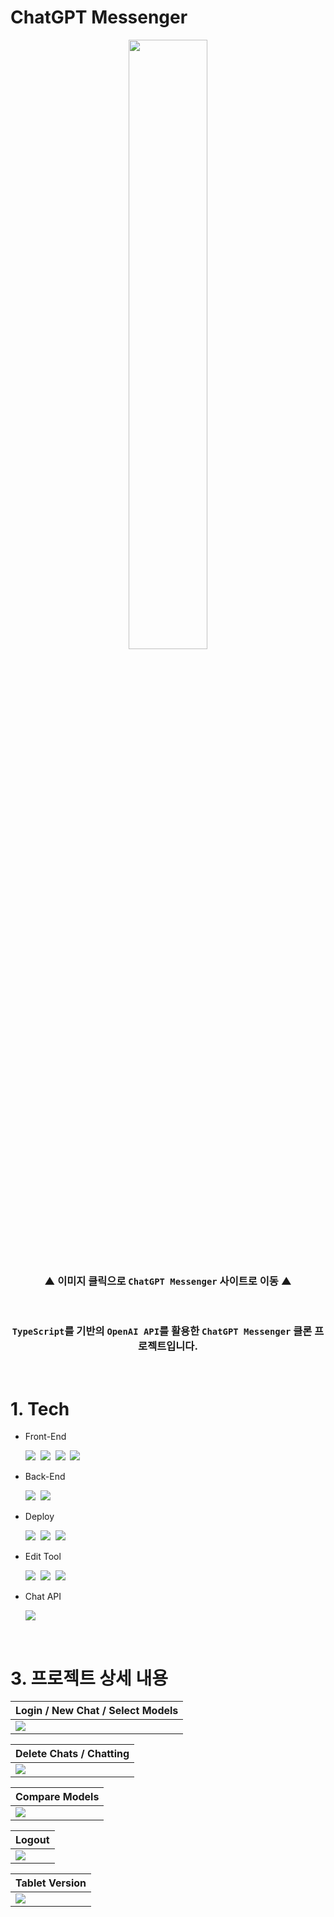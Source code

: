 # ChatGPT Messenger

<div align='center'>
<a href='https://chatgpt-messenger-hyungjinhan.vercel.app/'>
<img width='50%' src="./public/chatGpt.svg">
</a>

<br>

### ▲ 이미지 클릭으로 `ChatGPT Messenger` 사이트로 이동 ▲

</div>

<br>

<div align='center'>

### `TypeScript`를 기반의 `OpenAI API`를 활용한 `ChatGPT Messenger` 클론 프로젝트입니다.

</div>

<br>

# 1. Tech

- Front-End
  <br>

  <img src="https://img.shields.io/badge/JavaScript-F7DF1E?style=for-the-badge&logo=JavaScript&logoColor=424242">&nbsp;
  <img src="https://img.shields.io/badge/TypeScript-3178C6?style=for-the-badge&logo=TypeScript&logoColor=white">&nbsp;
  <img src="https://img.shields.io/badge/Next.js-000000?style=for-the-badge&logo=Next.js&logoColor=white">&nbsp;
  <img src="https://img.shields.io/badge/Tailwind CSS-06B6D4?style=for-the-badge&logo=Tailwind CSS&logoColor=white">

- Back-End
  <br>

  <img src="https://img.shields.io/badge/Node.js-339933?style=for-the-badge&logo=Node.js&logoColor=white">&nbsp;
  <img src="https://img.shields.io/badge/Firebase-FFCA28?style=for-the-badge&logo=Firebase&logoColor=black">

- Deploy
  <br>

  <img src="https://img.shields.io/badge/Vercel-000000?style=for-the-badge&logo=Vercel&logoColor=white">&nbsp;
  <img src="https://img.shields.io/badge/Firebase-FFCA28?style=for-the-badge&logo=Firebase&logoColor=black">&nbsp;
  <img src="https://img.shields.io/badge/Google Cloud-4285F4?style=for-the-badge&logo=Google Cloud&logoColor=white">

- Edit Tool
  <br>

  <img src="https://img.shields.io/badge/Visual Studio Code-007ACC?style=for-the-badge&logo=Visual Studio Code&logoColor=white">&nbsp;
  <img src="https://img.shields.io/badge/Git-F05032?style=for-the-badge&logo=Git&logoColor=white">&nbsp;
  <img src="https://img.shields.io/badge/GitHub-181717?style=for-the-badge&logo=GitHub&logoColor=white">

- Chat API
  <br>

  <img src="https://img.shields.io/badge/OpenAI-412991?style=for-the-badge&logo=OpenAI&logoColor=white">

<br>

# 3. 프로젝트 상세 내용

<div align='center'>

| Login / New Chat / Select Models                                                                                                                                                                                                                                                                                                                                                                                                                       |
| ------------------------------------------------------------------------------------------------------------------------------------------------------------------------------------------------------------------------------------------------------------------------------------------------------------------------------------------------------------------------------------------------------------------------------------------------------ |
| <img src="https://s3.us-west-2.amazonaws.com/secure.notion-static.com/3abf7f4f-dd32-4939-89b5-07b2473c80c6/gpt1.gif?X-Amz-Algorithm=AWS4-HMAC-SHA256&X-Amz-Content-Sha256=UNSIGNED-PAYLOAD&X-Amz-Credential=AKIAT73L2G45EIPT3X45%2F20230227%2Fus-west-2%2Fs3%2Faws4_request&X-Amz-Date=20230227T142855Z&X-Amz-Expires=86400&X-Amz-Signature=282784849328e0738fca6e920cfb6cd2c5c7cbcfa12447d95ca78939ad896bb2&X-Amz-SignedHeaders=host&x-id=GetObject"> |

| Delete Chats / Chatting                                                                                                                                                                                                                                                                                                                                                                                                                                |
| ------------------------------------------------------------------------------------------------------------------------------------------------------------------------------------------------------------------------------------------------------------------------------------------------------------------------------------------------------------------------------------------------------------------------------------------------------ |
| <img src="https://s3.us-west-2.amazonaws.com/secure.notion-static.com/285c4b99-bf9f-48d5-b364-37b3a7d75d35/gpt2.gif?X-Amz-Algorithm=AWS4-HMAC-SHA256&X-Amz-Content-Sha256=UNSIGNED-PAYLOAD&X-Amz-Credential=AKIAT73L2G45EIPT3X45%2F20230227%2Fus-west-2%2Fs3%2Faws4_request&X-Amz-Date=20230227T142901Z&X-Amz-Expires=86400&X-Amz-Signature=00ee41a1a2e6a8953f38a76545436f98b596bc75e3e432e41cfa4b6484045a57&X-Amz-SignedHeaders=host&x-id=GetObject"> |

| Compare Models                                                                                                                                                                                                                                                                                                                                                                                                                                         |
| ------------------------------------------------------------------------------------------------------------------------------------------------------------------------------------------------------------------------------------------------------------------------------------------------------------------------------------------------------------------------------------------------------------------------------------------------------ |
| <img src="https://s3.us-west-2.amazonaws.com/secure.notion-static.com/05b3c470-8a51-42b1-a16a-9f044b4a6c68/gpt3.gif?X-Amz-Algorithm=AWS4-HMAC-SHA256&X-Amz-Content-Sha256=UNSIGNED-PAYLOAD&X-Amz-Credential=AKIAT73L2G45EIPT3X45%2F20230227%2Fus-west-2%2Fs3%2Faws4_request&X-Amz-Date=20230227T142910Z&X-Amz-Expires=86400&X-Amz-Signature=10ec591fe6db34d8d1fd4fa05860b75e214894a73dee44a47882e03eea5dd2a4&X-Amz-SignedHeaders=host&x-id=GetObject"> |

| Logout                                                                                                                                                                                                                                                                                                                                                                                                                                                 |
| ------------------------------------------------------------------------------------------------------------------------------------------------------------------------------------------------------------------------------------------------------------------------------------------------------------------------------------------------------------------------------------------------------------------------------------------------------ |
| <img src="https://s3.us-west-2.amazonaws.com/secure.notion-static.com/72eb3f80-4260-401e-b163-d89e0add4789/gpt4.gif?X-Amz-Algorithm=AWS4-HMAC-SHA256&X-Amz-Content-Sha256=UNSIGNED-PAYLOAD&X-Amz-Credential=AKIAT73L2G45EIPT3X45%2F20230227%2Fus-west-2%2Fs3%2Faws4_request&X-Amz-Date=20230227T142912Z&X-Amz-Expires=86400&X-Amz-Signature=3260f22d0459cce42ffd318e82c14043102766c3b84b1bf38f2a3ce7d1d1fdcf&X-Amz-SignedHeaders=host&x-id=GetObject"> |

| Tablet Version                                                                                                                                                                                                                                                                                                                                                                                                                                                 |
| ------------------------------------------------------------------------------------------------------------------------------------------------------------------------------------------------------------------------------------------------------------------------------------------------------------------------------------------------------------------------------------------------------------------------------------------------------ |
| <img src="https://s3.us-west-2.amazonaws.com/secure.notion-static.com/41a0f18f-e1e2-4329-aef1-ec8e794f5c24/gpt5.gif?X-Amz-Algorithm=AWS4-HMAC-SHA256&X-Amz-Content-Sha256=UNSIGNED-PAYLOAD&X-Amz-Credential=AKIAT73L2G45EIPT3X45%2F20230227%2Fus-west-2%2Fs3%2Faws4_request&X-Amz-Date=20230227T142925Z&X-Amz-Expires=86400&X-Amz-Signature=27e746f65ac33f560e39435149a4f2a9a63f3a84a58a67cfef7d2b50c4ae52c1&X-Amz-SignedHeaders=host&x-id=GetObject"> |

</div>
